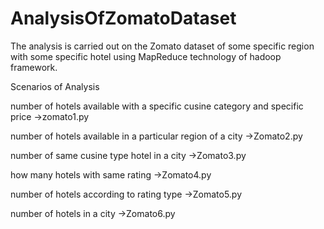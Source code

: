 # AnalysisOfZomatoDataset
The analysis is carried out on the Zomato dataset of some specific region with some specific hotel using MapReduce technology of
hadoop framework.

Scenarios of Analysis

number of hotels available with a specific cusine category and specific price  ->zomato1.py

number of hotels available in a particular region of a city ->Zomato2.py

number of same cusine type hotel in a city ->Zomato3.py

how many hotels with same rating ->Zomato4.py

number of hotels according to rating type ->Zomato5.py

number of hotels in a city ->Zomato6.py
